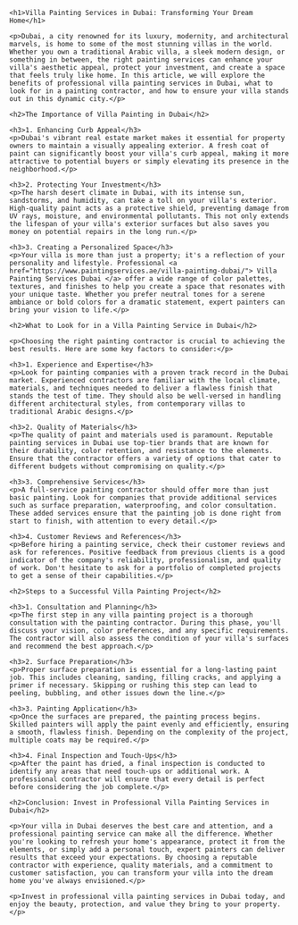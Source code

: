 <!DOCTYPE html>
<html lang="en">
<head>
    <meta charset="UTF-8">
    <meta name="viewport" content="width=device-width, initial-scale=1.0">
    <title>Villa Painting Services in Dubai: Transforming Your Dream Home</title>
</head>
<body>

    <h1>Villa Painting Services in Dubai: Transforming Your Dream Home</h1>

    <p>Dubai, a city renowned for its luxury, modernity, and architectural marvels, is home to some of the most stunning villas in the world. Whether you own a traditional Arabic villa, a sleek modern design, or something in between, the right painting services can enhance your villa's aesthetic appeal, protect your investment, and create a space that feels truly like home. In this article, we will explore the benefits of professional villa painting services in Dubai, what to look for in a painting contractor, and how to ensure your villa stands out in this dynamic city.</p>

    <h2>The Importance of Villa Painting in Dubai</h2>

    <h3>1. Enhancing Curb Appeal</h3>
    <p>Dubai's vibrant real estate market makes it essential for property owners to maintain a visually appealing exterior. A fresh coat of paint can significantly boost your villa's curb appeal, making it more attractive to potential buyers or simply elevating its presence in the neighborhood.</p>

    <h3>2. Protecting Your Investment</h3>
    <p>The harsh desert climate in Dubai, with its intense sun, sandstorms, and humidity, can take a toll on your villa's exterior. High-quality paint acts as a protective shield, preventing damage from UV rays, moisture, and environmental pollutants. This not only extends the lifespan of your villa's exterior surfaces but also saves you money on potential repairs in the long run.</p>

    <h3>3. Creating a Personalized Space</h3>
    <p>Your villa is more than just a property; it's a reflection of your personality and lifestyle. Professional <a href="https://www.paintingservices.ae/villa-painting-dubai/"> Villa Painting Services Dubai </a> offer a wide range of color palettes, textures, and finishes to help you create a space that resonates with your unique taste. Whether you prefer neutral tones for a serene ambiance or bold colors for a dramatic statement, expert painters can bring your vision to life.</p>

    <h2>What to Look for in a Villa Painting Service in Dubai</h2>

    <p>Choosing the right painting contractor is crucial to achieving the best results. Here are some key factors to consider:</p>

    <h3>1. Experience and Expertise</h3>
    <p>Look for painting companies with a proven track record in the Dubai market. Experienced contractors are familiar with the local climate, materials, and techniques needed to deliver a flawless finish that stands the test of time. They should also be well-versed in handling different architectural styles, from contemporary villas to traditional Arabic designs.</p>

    <h3>2. Quality of Materials</h3>
    <p>The quality of paint and materials used is paramount. Reputable painting services in Dubai use top-tier brands that are known for their durability, color retention, and resistance to the elements. Ensure that the contractor offers a variety of options that cater to different budgets without compromising on quality.</p>

    <h3>3. Comprehensive Services</h3>
    <p>A full-service painting contractor should offer more than just basic painting. Look for companies that provide additional services such as surface preparation, waterproofing, and color consultation. These added services ensure that the painting job is done right from start to finish, with attention to every detail.</p>

    <h3>4. Customer Reviews and References</h3>
    <p>Before hiring a painting service, check their customer reviews and ask for references. Positive feedback from previous clients is a good indicator of the company's reliability, professionalism, and quality of work. Don't hesitate to ask for a portfolio of completed projects to get a sense of their capabilities.</p>

    <h2>Steps to a Successful Villa Painting Project</h2>

    <h3>1. Consultation and Planning</h3>
    <p>The first step in any villa painting project is a thorough consultation with the painting contractor. During this phase, you'll discuss your vision, color preferences, and any specific requirements. The contractor will also assess the condition of your villa's surfaces and recommend the best approach.</p>

    <h3>2. Surface Preparation</h3>
    <p>Proper surface preparation is essential for a long-lasting paint job. This includes cleaning, sanding, filling cracks, and applying a primer if necessary. Skipping or rushing this step can lead to peeling, bubbling, and other issues down the line.</p>

    <h3>3. Painting Application</h3>
    <p>Once the surfaces are prepared, the painting process begins. Skilled painters will apply the paint evenly and efficiently, ensuring a smooth, flawless finish. Depending on the complexity of the project, multiple coats may be required.</p>

    <h3>4. Final Inspection and Touch-Ups</h3>
    <p>After the paint has dried, a final inspection is conducted to identify any areas that need touch-ups or additional work. A professional contractor will ensure that every detail is perfect before considering the job complete.</p>

    <h2>Conclusion: Invest in Professional Villa Painting Services in Dubai</h2>

    <p>Your villa in Dubai deserves the best care and attention, and a professional painting service can make all the difference. Whether you're looking to refresh your home's appearance, protect it from the elements, or simply add a personal touch, expert painters can deliver results that exceed your expectations. By choosing a reputable contractor with experience, quality materials, and a commitment to customer satisfaction, you can transform your villa into the dream home you've always envisioned.</p>

    <p>Invest in professional villa painting services in Dubai today, and enjoy the beauty, protection, and value they bring to your property.</p>

</body>
</html>
